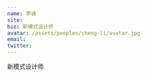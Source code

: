 ```yaml
---
name: 李诚
site:
bio: 新模式设计师
avatar: /assets/peoples/cheng-li/avatar.jpg
email: 
twitter: 
---
```

新模式设计师
